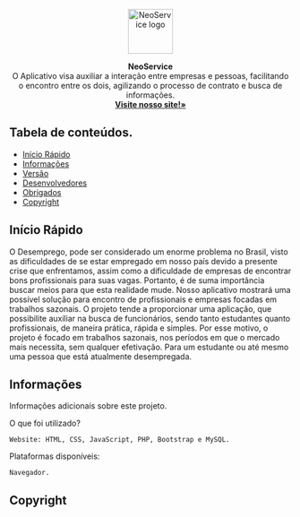 <p align="center">
  <a href="#">
    <img src="https://cdn3.iconfinder.com/data/icons/food-and-drinks-icons/512/Coffee-512.png" alt="NeoService logo" width=80 height=80>
  </a>
  <p align="center">
    <strong>NeoService</strong>
    <br>
     O Aplicativo visa auxiliar a interação entre empresas e pessoas, facilitando o encontro entre os dois, agilizando o processo de contrato e busca de informações.
    <br>
    <a href="http://www.neo-service.tk"><strong>Visite nosso site!»</strong></a>
    <br>
  </p>
</p>


## Tabela de conteúdos.

- [Início Rápido](#início-rápido)
- [Informações](#informações)
- [Versão](#versão)
- [Desenvolvedores](#desenvolvedores)
- [Obrigados](#obrigados)
- [Copyright](#copyright)

## Início Rápido

O Desemprego, pode ser considerado um enorme problema no Brasil, visto as dificuldades de se estar empregado em nosso país devido a presente crise que enfrentamos, assim como a dificuldade de empresas de encontrar bons profissionais para suas vagas. Portanto, é de suma importância buscar meios para que esta realidade mude. Nosso aplicativo mostrará uma possível solução para encontro de profissionais e empresas focadas em trabalhos sazonais.
O projeto tende a proporcionar uma aplicação, que possibilite auxiliar na busca de funcionários, sendo tanto estudantes quanto profissionais, de maneira prática, rápida e simples. Por esse motivo, o projeto é focado em trabalhos sazonais, nos períodos em que o mercado mais necessita, sem qualquer efetivação. Para um estudante ou até mesmo uma pessoa que está atualmente desempregada.

## Informações

Informações adicionais sobre este projeto.

O que foi utilizado?
```
Website: HTML, CSS, JavaScript, PHP, Bootstrap e MySQL.
```
Plataformas disponíveis:
```
Navegador.
```


## Copyright
